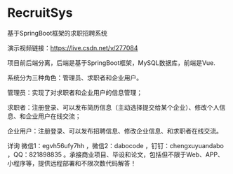 # RecruitSys
基于SpringBoot框架的求职招聘系统

演示视频链接：https://live.csdn.net/v/277084

项目前后端分离，后端是基于SpringBoot框架，MySQL数据库，前端是Vue.

系统分为三种角色：管理员、求职者和企业用户。

管理员：实现了对求职者和企业用户的信息管理；

求职者：注册登录、可以发布简历信息（主动选择提交给某个企业）、修改个人信息、和企业用户在线交流；

企业用户：注册登录、可以发布招聘信息、修改企业信息、和求职者在线交流。

详询 微信1：egvh56ufy7hh ，微信2：dabocode ，钉钉：chengxuyuandabo ，QQ：821898835 。承接商业项目、毕设和论文，包括但不限于Web、APP、小程序等，提供远程部署和不限次数代码解答！
